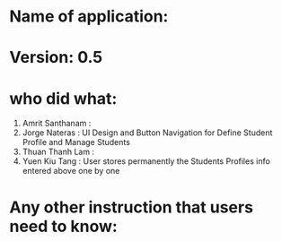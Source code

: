 # Name of application:

# Version: 0.5

# who did what:

1. Amrit Santhanam  :
2. Jorge Nateras    : UI Design and Button Navigation for Define Student Profile and Manage Students
3. Thuan Thanh Lam  :
4. Yuen Kiu Tang    : User stores permanently the Students Profiles info entered above one by one



# Any other instruction that users need to know:

